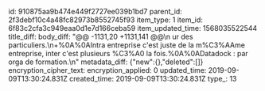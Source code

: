 id: 910875aa9b474e449f2727ee039b1bd7
parent_id: 2f3debf10c4a48fc82973b8552745f93
item_type: 1
item_id: 6f83c2cfa3c949eaa0d1e7d166ceba59
item_updated_time: 1568035522544
title_diff: 
body_diff: "@@ -1131,20 +1131,141 @@\n ur des particuliers.\n+%0A%0AIntra entreprise c'est juste de la m%C3%AAme entreprise, inter c'est plusieurs %C3%A0 la fois.%0A%0ADatadock : par orga de formation.\n"
metadata_diff: {"new":{},"deleted":[]}
encryption_cipher_text: 
encryption_applied: 0
updated_time: 2019-09-09T13:30:24.831Z
created_time: 2019-09-09T13:30:24.831Z
type_: 13